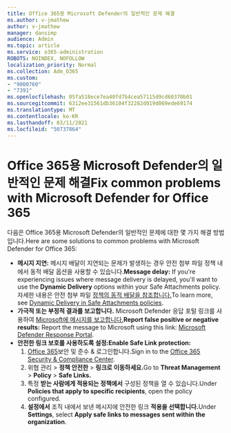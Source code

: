 ```yaml
---
title: Office 365용 Microsoft Defender의 일반적인 문제 해결
ms.author: v-jmathew
author: v-jmathew
manager: dansimp
audience: Admin
ms.topic: article
ms.service: o365-administration
ROBOTS: NOINDEX, NOFOLLOW
localization_priority: Normal
ms.collection: Adm_O365
ms.custom:
- "9000760"
- "7391"
ms.openlocfilehash: 05fa518ece7ea40fd7b4cea57115d9cd60370b01
ms.sourcegitcommit: 6312ee31561db36104f32282d019d069ede69174
ms.translationtype: MT
ms.contentlocale: ko-KR
ms.lasthandoff: 03/11/2021
ms.locfileid: "50737864"
---
```

# <a name="fix-common-problems-with-microsoft-defender-for-office-365"></a><span data-ttu-id="021a4-102">Office 365용 Microsoft Defender의 일반적인 문제 해결</span><span class="sxs-lookup"><span data-stu-id="021a4-102">Fix common problems with Microsoft Defender for Office 365</span></span>

<span data-ttu-id="021a4-103">다음은 Office 365용 Microsoft Defender의 일반적인 문제에 대한 몇 가지 해결 방법입니다.</span><span class="sxs-lookup"><span data-stu-id="021a4-103">Here are some solutions to common problems with Microsoft Defender for Office 365:</span></span>

- <span data-ttu-id="021a4-104">**메시지 지연:** 메시지 배달이 지연되는 문제가 발생하는 경우 안전 첨부 파일 정책  내에서 동적 배달 옵션을 사용할 수 있습니다.</span><span class="sxs-lookup"><span data-stu-id="021a4-104">**Message delay:** If you're experiencing issues where message delivery is delayed, you'll want to use the **Dynamic Delivery** options within your Safe Attachments policy.</span></span> <span data-ttu-id="021a4-105">자세한 내용은 안전 첨부 파일 [정책의 동적 배달을 참조합니다.](https://go.microsoft.com/fwlink/?linkid=2094106)</span><span class="sxs-lookup"><span data-stu-id="021a4-105">To learn more, see [Dynamic Delivery in Safe Attachments policies](https://go.microsoft.com/fwlink/?linkid=2094106).</span></span>
- <span data-ttu-id="021a4-106">**가극적 또는 부정적 결과를 보고합니다.** Microsoft Defender 응답 포털 링크를 사용하여 [Microsoft에 메시지를 보고합니다.](https://go.microsoft.com/fwlink/?linkid=2092835)</span><span class="sxs-lookup"><span data-stu-id="021a4-106">**Report false positive or negative results:** Report the message to Microsoft using this link: [Microsoft Defender Response Portal](https://go.microsoft.com/fwlink/?linkid=2092835).</span></span>
- <span data-ttu-id="021a4-107">**안전한 링크 보호를 사용하도록 설정:**</span><span class="sxs-lookup"><span data-stu-id="021a4-107">**Enable Safe Link protection:**</span></span>
    1. <span data-ttu-id="021a4-108">[Office 365](https://go.microsoft.com/fwlink/p/?linkid=2077143)보안 및 준수 & 로그인합니다.</span><span class="sxs-lookup"><span data-stu-id="021a4-108">Sign in to the [Office 365 Security & Compliance Center](https://go.microsoft.com/fwlink/p/?linkid=2077143).</span></span>
    2. <span data-ttu-id="021a4-109">위협 관리  >  **정책 안전한**  >  **링크로 이동하세요.**</span><span class="sxs-lookup"><span data-stu-id="021a4-109">Go to **Threat Management** > **Policy** > **Safe Links.**</span></span>
    3. <span data-ttu-id="021a4-110">특정 **받는 사람에게 적용되는 정책에서** 구성된 정책을 열 수 있습니다.</span><span class="sxs-lookup"><span data-stu-id="021a4-110">Under **Policies that apply to specific recipients**, open the policy configured.</span></span>
    4. <span data-ttu-id="021a4-111">**설정에서** 조직 내에서 보낸 메시지에 안전한 링크 **적용을 선택합니다.**</span><span class="sxs-lookup"><span data-stu-id="021a4-111">Under **Settings**, select **Apply safe links to messages sent within the organization**.</span></span>
